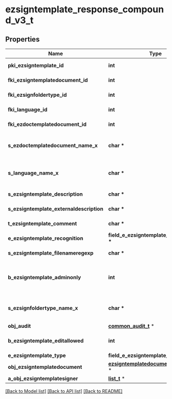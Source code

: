 # ezsigntemplate_response_compound_v3_t

## Properties
Name | Type | Description | Notes
------------ | ------------- | ------------- | -------------
**pki_ezsigntemplate_id** | **int** | The unique ID of the Ezsigntemplate | 
**fki_ezsigntemplatedocument_id** | **int** | The unique ID of the Ezsigntemplatedocument | [optional] 
**fki_ezsignfoldertype_id** | **int** | The unique ID of the Ezsignfoldertype. | [optional] 
**fki_language_id** | **int** | The unique ID of the Language.  Valid values:  |Value|Description| |-|-| |1|French| |2|English| | 
**fki_ezdoctemplatedocument_id** | **int** | The unique ID of the Ezdoctemplatedocument | [optional] 
**s_ezdoctemplatedocument_name_x** | **char \*** | The name of the Ezdoctemplatedocument in the language of the requester | [optional] 
**s_language_name_x** | **char \*** | The Name of the Language in the language of the requester | 
**s_ezsigntemplate_description** | **char \*** | The description of the Ezsigntemplate | 
**s_ezsigntemplate_externaldescription** | **char \*** | The external description of the Ezsigntemplate | [optional] 
**t_ezsigntemplate_comment** | **char \*** | The comment of the Ezsigntemplate | [optional] 
**e_ezsigntemplate_recognition** | **field_e_ezsigntemplate_recognition_t \*** |  | [optional] 
**s_ezsigntemplate_filenameregexp** | **char \*** | The filename regexp of the Ezsigntemplate. | [optional] 
**b_ezsigntemplate_adminonly** | **int** | Whether the Ezsigntemplate can be accessed by admin users only (eUserType&#x3D;Normal) | 
**s_ezsignfoldertype_name_x** | **char \*** | The name of the Ezsignfoldertype in the language of the requester | [optional] 
**obj_audit** | [**common_audit_t**](common_audit.md) \* |  | 
**b_ezsigntemplate_editallowed** | **int** | Whether the Ezsigntemplate if allowed to edit or not | 
**e_ezsigntemplate_type** | **field_e_ezsigntemplate_type_t \*** |  | [optional] 
**obj_ezsigntemplatedocument** | [**ezsigntemplatedocument_response_t**](ezsigntemplatedocument_response.md) \* |  | [optional] 
**a_obj_ezsigntemplatesigner** | [**list_t**](ezsigntemplatesigner_response_compound.md) \* |  | 

[[Back to Model list]](../README.md#documentation-for-models) [[Back to API list]](../README.md#documentation-for-api-endpoints) [[Back to README]](../README.md)


